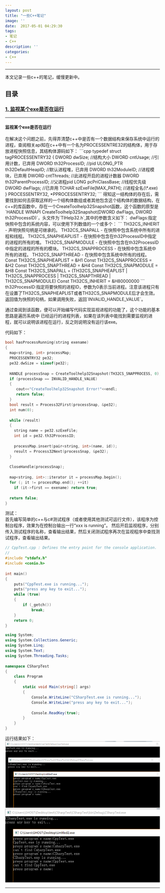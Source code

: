 ```yaml
---
layout: post
title: "一些C++笔记"
image: ''
date:  2017-05-01 04:29:30
tags:
- 笔记
- C++
description: ''
categories:
- C++
---
```


---
本文记录一些c++的笔记，缓慢更新中。  
## 目录
### [1. 监视某个exe是否在运行](#1)

---

<h4 id="1">监视某个exe是否在运行</h4>
在解决这个问题之前，先得弄清楚c++中是否有一个数据结构来保存系统中运行的进程，查阅相关api知在c++中有一个名为PROCESSENTRE32的结构体，用于存放进程快照信息，其结构体源码如下：   
```cpp
typedef struct tagPROCESSENTRY32
{
    DWORD dwSize; //结构大小
    DWORD cntUsage; //引用计数，已弃用
    DWORD th32ProcessID;  //pid
    ULONG_PTR th32DefaultHeapID;  //默认进程堆，已弃用
    DWORD th32ModuleID; //进程模块，已弃用
    DWORD cntThreads; //此进程开启的进程计数器
    DWORD th32ParentProcessID;  //父进程pid
    LONG pcPriClassBase;  //线程优先级
    DWORD dwFlags;  //已弃用
    TCHAR szExeFile[MAX_PATH];  //进程全名(\*.exe)
} PROCESSENTRY32, *PPROCESSENTRY32;
```
得知这一结构体的存在后，需要找到如何去获取这样的一个结构体数组或者其他包含这个结构体的数据结构，在c++的库函数中，存在一个CreateToolhelp32Snapshot函数，这个函数的原型是`HANDLE WINAPI CreateToolhelp32Snapshot(DWORD dwFlags, DWORD th32ProcessID)`，头文件为`TlHelp32.h`,其中的参数含义如下：  
dwFlags:指定快照中包含的系统内容，可以使用下列数值的一个或多个：
```
TH32CS_INHERIT - 声明快照句柄是可继承的。     
TH32CS_SNAPALL - 在快照中包含系统中所有的进程和线程。  
TH32CS_SNAPHEAPLIST - 在快照中包含在th32ProcessID中指定的进程的所有的堆。  
TH32CS_SNAPMODULE - 在快照中包含在th32ProcessID中指定的进程的所有的模块。  
TH32CS_SNAPPROCESS - 在快照中包含系统中所有的进程。  
TH32CS_SNAPTHREAD - 在快照中包含系统中所有的线程。  
Const TH32CS_SNAPHEAPLIST = &H1  
Const TH32CS_SNAPPROCESS = &H2  
Const TH32CS_SNAPTHREAD = &H4  
Const TH32CS_SNAPMODULE = &H8  
Const TH32CS_SNAPALL = (TH32CS_SNAPHEAPLIST | TH32CS_SNAPPROCESS | TH32CS_SNAPTHREAD | TH32CS_SNAPMODULE)  
Const TH32CS_INHERIT = &H80000000   
```
th32ProcessID:指定将要快照的进程ID，参数为0表示当前进程。注意该进程只有在设置了TH32CS_SNAPHEAPLIST或者TH32CS_SNAPMODULE后才会生效。
返回值为快照的句柄，如果调用失败，返回`INVALID_HANDLE_VALUE`。

通过查阅到该函数，便可以开始编写代码实现监视进程的功能了，这个功能的基本思路是遍历系统中 已经运行的进程列表，如果在该列表中能找到需要监视的进程，就可以说明该进程在运行，反之则说明没有运行该exe。

代码如下：  
```cpp
bool hasProcessRunning(string exename)
{
  map<string, int> processMap;
  PROCESSENTRY32 pe32;
  pe32.dwSize = sizeof(pe32);

  HANDLE processSnap = CreateToolhelp32Snapshot(TH32CS_SNAPPROCESS, 0);
  if (processSnap == INVALID_HANDLE_VALUE)
  {
     cout<<"CreateToolhelp32Snapshot Error!"<<endl;
     return false;
  }
  bool result = Process32First(processSnap, &pe32);
  int num(0);

  while (result)
  {
    string name = pe32.szExeFile;
    int id = pe32.th32ProcessID;

    processMap.insert(pair<string, int>(name, id));
    result = Process32Next(processSnap, &pe32);
  }

  CloseHandle(processSnap);

  map<string, int>::iterator it = processMap.begin();
  for (; it != processMap.end(); ++it)
    if (it->first == exename) return true;

  return false;
}
```

测试：  
首先编写简单的c++与c#测试程序（或者使用其他测试可运行文件），该程序为控制台程序，效果为在控制台输出一行“xxx is running”。
然后开启监视程序，分别传入测试程序的名称，查看输出结果，然后关闭测试程序再次在监视程序中查找测试程序，查看输出结果。
```cpp
// CppTest.cpp : Defines the entry point for the console application.
//
#include "stdafx.h"
#include <conio.h>

int main()
{
	puts("CppTest.exe is running...");
	puts("press any key to exit...");
	while (true)
	{
		if (_getch())
			break;
	}
	return 0;
}
```
```csharp
using System;
using System.Collections.Generic;
using System.Linq;
using System.Text;
using System.Threading.Tasks;

namespace CSharpTest
{
    class Program
    {
        static void Main(string[] args)
        {
            Console.WriteLine("CSharpTest.exe is running...");
            Console.WriteLine("press any key to exit...");

            Console.ReadKey(true);
        }
    }
}

```

运行结果如下：
![](..\assets\img\cpp\running.PNG)  
![](..\assets\img\cpp\close.PNG)

---

